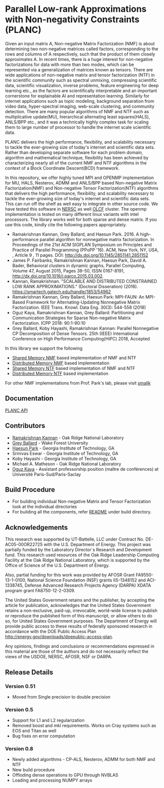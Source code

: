 # Parallel Low-rank Approximations with Non-negativity Constraints (PLANC)

Given an input matrix A, Non-negative Matrix Factorization (NMF) is about determining two non-negative matrices called factors, corresponding to the rows and columns of A respectively,  such that the product of them closely approximates A. In recent times, there is a huge interest for non-negative factorizations for data with more than two modes, which can be represented via a generalization of matrices known as tensors. There are wide applications of non-negative matrix and tensor factorization (NTF) in the scientific community such as spectral unmixing, compressing scientific data, scientific visualization, inverse problems, feature engineering for deep learning etc., as the factors are scientifically interpretable and an important cornerstone for explainable AI and representation learning.   Similarly for internet applications such as topic modeling, background separation from video data, hyper-spectral imaging, web-scale clustering, and community detection.  There are many popular algorithms of NMF and NTF such as multiplicative update(MU), hierarchical alternating least squares(HALS), ANLS/BPP etc., and it was a technically highly complex task for scaling them to large number of processor to handle the internet scale scientific data.

PLANC delivers the high performance, flexibility, and scalability necessary to tackle the ever-growing size of today's internet and scientific data sets. Rather than developing separate software for each problem domain, algorithm and mathematical technique, flexibility has been achieved by characterizing nearly all of the current NMF and NTF algorithms in the context of a Block Coordinate Descent(BCD) framework.

In this repository, we offer highly tuned MPI and OPENMP implementation for MU, HALS, Nesterov, ADMM and ANLS/BPP based Non-negative Matrix Factorization(NMF) and Non-negative Tensor Factorization(NTF) algorithms that delivers the high performance, flexibility, and scalability necessary to tackle the ever-growing size of today's internet and scientific data sets. This can run off the shelf as well easy to integrate in other source code. We have tested
this software in [NERSC](http://www.nersc.gov/users/computational-systems/edison/) as well [OLCF](https://www.olcf.ornl.gov/) cluster. The openmp implementation is tested on
many different linux variants with intel processors. The library works well for both sparse and dense matrix. If you use this code, kindly cite the following papers appropriately.

* Ramakrishnan Kannan, Grey Ballard, and Haesun Park. 2016. A high-performance parallel algorithm for nonnegative matrix factorization. In Proceedings of the 21st ACM SIGPLAN Symposium on Principles and Practice of Parallel Programming (PPoPP '16). ACM, New York, NY, USA, , Article 9 , 11 pages. DOI: http://dx.doi.org/10.1145/2851141.2851152
* James P. Fairbanks, Ramakrishnan Kannan, Haesun Park, David A. Bader, Behavioral clusters in dynamic graphs, Parallel Computing, Volume 47, August 2015, Pages 38-50, ISSN 0167-8191, http://dx.doi.org/10.1016/j.parco.2015.03.002.
* Kannan, Ramakrishnan. "SCALABLE AND DISTRIBUTED CONSTRAINED LOW RANK APPROXIMATIONS." (Doctoral Disseration) (2016). https://smartech.gatech.edu/handle/1853/54962
* 	Ramakrishnan Kannan, Grey Ballard, Haesun Park:
MPI-FAUN: An MPI-Based Framework for Alternating-Updating Nonnegative Matrix Factorization. IEEE Trans. Knowl. Data Eng. 30(3): 544-558 (2018)
* Oguz Kaya, Ramakrishnan Kannan, Grey Ballard:
Partitioning and Communication Strategies for Sparse Non-negative Matrix Factorization. ICPP 2018: 90:1-90:10
* 	Grey Ballard, Koby Hayashi, Ramakrishnan Kannan:
Parallel Nonnegative CP Decomposition of Dense Tensors. 25th {IEEE} International Conference on High Performance Computing(HiPC) 2018, Accepted

In this library we support the following

* [Shared Memory NMF](nmf/README.md)  based implementation of NMF and NTF
* [Distributed Memory NMF](distnmf/README.md) based implementation
* [Shared Memory NTF](ntf/README.md)  based implementation of NMF and NTF
* [Distributed Memory NTF](distntf/README.md) based implementation

For other NMF implementations from Prof. Park's lab, please visit [smallk](https://github.com/smallk/smallk)

## Documentation

[PLANC API](https://ramkikannan.github.io/planc-api/)

## Contributors

* [Ramakrishnan Kannan](https://ramkikannan.github.io) - Oak Ridge National Laboratory
* [Grey Ballard](http://users.wfu.edu/ballard/) - Wake Forest University
* [Haesun Park](http://www.cc.gatech.edu/~hpark/) - Georgia Institute of Technology, GA
* Srinivas Eswar - Georgia Institute of Technology, GA
* Koby Hayashi - Georgia Institute of Technology, GA
* Michael A. Matheson - Oak Ridge National Laboratory
* [Oguz Kaya](http://kayaogz.github.io/) - Assistant professorship position (maître de conférences) at Université Paris-Sud/Paris-Saclay

## Build Procedure

* For building individual Non-negative Matrix and Tensor Factorization look at the individual directories
* For building all the components, refer [README](build/README.md) under build directory. 

## Acknowledgements

This research was supported by UT-Battelle, LLC under Contract No. DE-AC05-00OR22725 with the U.S. Department of Energy. This project was partially funded by the Laboratory Director`s Research and Development fund. This research used resources of the Oak Ridge Leadership Computing Facility at the Oak Ridge National Laboratory, which is supported by the Office of Science of the U.S. Department of Energy.

Also, partial funding for this work was provided by AFOSR Grant FA9550-13-1-0100, National Science Foundation (NSF) grants IIS-1348152 and ACI-1338745, Defense Advanced Research Projects Agency (DARPA) XDATA program grant FA8750-12-2-0309.

The United States Government retains and the publisher, by accepting the article for publication, acknowledges that the United States Government retains a non-exclusive, paid-up, irrevocable, world-wide license to publish or reproduce the published form of this manuscript, or allow others to do so, for United States Government purposes. The Department of Energy will provide public access to these results of federally sponsored research in accordance with the DOE Public Access Plan http://energy.gov/downloads/doepublic-access-plan. 

Any opinions, findings and conclusions or recommendations expressed in this material are those of the authors and do not necessarily reflect the views of the USDOE, NERSC, AFOSR, NSF or DARPA.

## Release Details

### Version 0.51

* Moved from Single precision to double precision

### Version 0.5

* Support for L1 and L2 regularization
* Removed boost and mkl requirements. Works on Cray systems such as EOS and Titan as well
* Bug fixes on error computation

### Version 0.8

* Newly added algorithms - CP-ALS, Nesterov, ADMM for both NMF and NTF
* New build procedure
* Offloding dense operations to GPU through NVBLAS
* Loading and processing NUMPY arrays